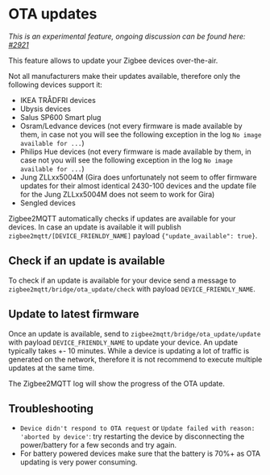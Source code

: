---
---
# OTA updates
*This is an experimental feature, ongoing discussion can be found here: [#2921](https://github.com/Koenkk/zigbee2mqtt/issues/2921)*

This feature allows to update your Zigbee devices over-the-air.

Not all manufacturers make their updates available, therefore only the following devices support it:
- IKEA TRÅDFRI devices
- Ubysis devices
- Salus SP600 Smart plug
- Osram/Ledvance devices (not every firmware is made available by them, in case not you will see the following exception in the log `No image available for ...`)
- Philips Hue devices (not every firmware is made available by them, in case not you will see the following exception in the log `No image available for ...`)
- Jung ZLLxx5004M (Gira does unfortunately not seem to offer firmware updates for their almost identical 2430-100 devices and the update file for the Jung ZLLxx5004M does not seem to work for Gira)
- Sengled devices

Zigbee2MQTT automatically checks if updates are available for your devices.
In case an update is available it will publish `zigbee2mqtt/[DEVICE_FRIENLDY_NAME]` payload `{"update_available": true}`.

## Check if an update is available
To check if an update is available for your device send a message to `zigbee2mqtt/bridge/ota_update/check` with payload `DEVICE_FRIENDLY_NAME`.

## Update to latest firmware
Once an update is available, send to `zigbee2mqtt/bridge/ota_update/update` with payload `DEVICE_FRIENDLY_NAME` to update your device.
An update typically takes +- 10 minutes.
While a device is updating a lot of traffic is generated on the network, therefore it is not recommend to execute multiple updates at the same time.

The Zigbee2MQTT log will show the progress of the OTA update.

## Troubleshooting
- `Device didn't respond to OTA request` or `Update failed with reason: 'aborted by device'`: try restarting the device by disconnecting the power/battery for a few seconds and try again.
- For battery powered devices make sure that the battery is 70%+ as OTA updating is very power consuming.

